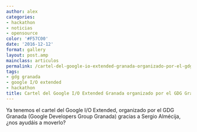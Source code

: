 ```yaml
---
author: alex
categories:
- hackathon
- noticias
- opensource
color: '#F57C00'
date: '2016-12-12'
format: gallery
layout: post.amp
mainclass: articulos
permalink: /cartel-del-google-io-extended-granada-organizado-por-el-gdg-granada/
tags:
- gdg granada
- google I/O extended
- hackathon
title: Cartel del Google I/O Extended Granada organizado por el GDG Granada
---
```


Ya tenemos el cartel del Google I/O Extended, organizado por el GDG Granada (Google Developers Group Granada) gracias a Sergio Almécija, ¿nos ayudáis a moverlo?

[<amp-img on="tap:lightbox1" role="button" tabindex="0" layout="responsive" src="/img/2012/06/gdg1.jpg" alt="" title="gdg" width="1440px" height="900px" />][1]



 [1]: https://elbauldelprogramador.com/img/2012/06/gdg1.jpg